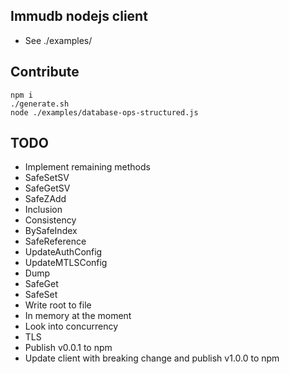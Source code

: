 ## Immudb nodejs client
 - See ./examples/

## Contribute 
```
npm i
./generate.sh
node ./examples/database-ops-structured.js
```

## TODO
 - Implement remaining methods 
  - SafeSetSV
  - SafeGetSV
  - SafeZAdd
  - Inclusion
  - Consistency
  - BySafeIndex
  - SafeReference
  - UpdateAuthConfig
  - UpdateMTLSConfig
  - Dump
  - SafeGet
  - SafeSet
 - Write root to file
  - In memory at the moment
  - Look into concurrency
 - TLS
 - Publish v0.0.1 to npm
 - Update client with breaking change and publish v1.0.0 to npm
